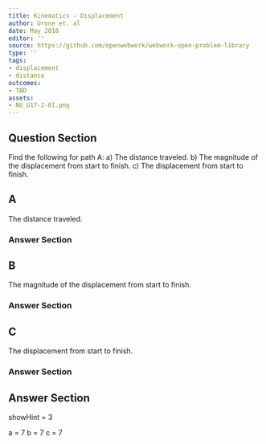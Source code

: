 ```yaml
---
title: Kinematics - Displacement
author: Urone et. al
date: May 2018
editor: ''
source: https://github.com/openwebwork/webwork-open-problem-library
type: ''
tags:
- displacement
- distance
outcomes:
- TBD
assets:
- NU_U17-2-01.png
---
```


## Question Section 

Find the following for path A:
a) The distance traveled.
b) The magnitude of the displacement from start to finish.
c) The displacement from start to finish.
## A
The distance traveled.
### Answer Section
## B
The magnitude of the displacement from start to finish.
### Answer Section
## C
The displacement from start to finish.
### Answer Section


## Answer Section

showHint = 3

a = 7
b = 7
c = 7